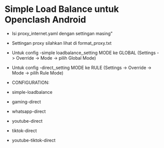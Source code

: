 # Simple Load Balance untuk Openclash Android
- Isi proxy_internet.yaml dengan settingan masing"

- Settingan proxy silahkan lihat di format_proxy.txt

- Untuk config -simple loadbalance,,setting MODE ke GLOBAL
  (Settings -> Override -> Mode -> pilih Global Mode)
  
- Untuk config -direct,,setting MODE ke RULE
  (Settings -> Override -> Mode -> pilih Rule Mode)


- CONFIGURATION:
- simple-loadbalance
- gaming-direct
- whatsapp-direct
- youtube-direct
- tiktok-direct
- youtube-tiktok-direct
